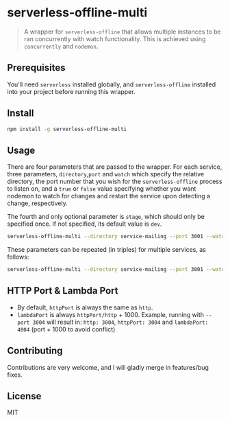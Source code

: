 # serverless-offline-multi

> A wrapper for `serverless-offline` that allows multiple instances to be ran concurrently with watch functionality. This is achieved using `concurrently` and `nodemon`.

## Prerequisites

You'll need `serverless` installed globally, and `serverless-offline` installed into your project before running this wrapper.

## Install

```bash
npm install -g serverless-offline-multi
```

## Usage

There are four parameters that are passed to the wrapper. For each service, three parameters, `directory`,`port` and `watch` which specify the relative directory, the port number that you wish for the `serverless-offline` process to listen on, and a `true` or `false` value specifying whether you want nodemon to watch for changes and restart the service upon detecting a change, respectively.

The fourth and only optional parameter is `stage`, which should only be specified once. If not specified, its default value is `dev`.

```bash
serverless-offline-multi --directory service-mailing --port 3001 --watch true --stage dev
```

These parameters can be repeated (in triples) for multiple services, as follows:

```bash
serverless-offline-multi --directory service-mailing --port 3001 --watch true --directory service-account --port 3002 --watch false --stage test
```

## HTTP Port & Lambda Port

- By default, `httpPort` is always the same as `http`.
- `lambdaPort` is always `httpPort/http` + 1000. Example, running with `--port 3004` will result in: `http: 3004`, `httpPort: 3004` and `lambdaPort: 4004` (port + 1000 to avoid conflict)

## Contributing

Contributions are very welcome, and I will gladly merge in features/bug fixes.

## License

MIT
